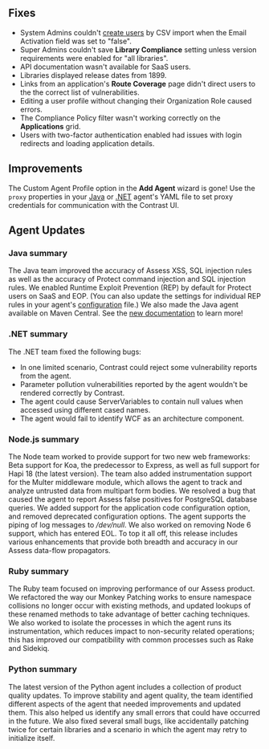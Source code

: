 <!--
title: "Contrast 3.6.3 - April 2019"
description: "Contrast 3.6.3 April 2019"
tags: "3.6.3 April Release Notes"
-->


## Fixes

* System Admins couldn't [create users](admin-onboardteam.html#create-user) by CSV import when the Email Activation field was set to "false".
* Super Admins couldn't save **Library Compliance** setting unless version requirements were enabled for "all libraries".
* API documentation wasn't available for SaaS users.
* Libraries displayed release dates from 1899.
* Links from an application's **Route Coverage** page didn't direct users to the the correct list of vulnerabilities.
* Editing a user profile without changing their Organization Role caused errors.
* The Compliance Policy filter wasn't working correctly on the **Applications** grid. 
* Users with two-factor authentication enabled had issues with login redirects and loading application details. 

## Improvements

The Custom Agent Profile option in the **Add Agent** wizard is gone! Use the `proxy` properties in your [Java](installation-javaconfig.html#java-yaml) or [.NET](installation-netconfig.html#net-yaml) agent's YAML file to set proxy credentials for communication with the Contrast UI. 

## Agent Updates

### Java summary

The Java team improved the accuracy of Assess XSS, SQL injection rules as well as the accuracy of Protect command injection and SQL injection rules. We enabled Runtime Exploit Prevention (REP) by default for Protect users on SaaS and EOP. (You can also update the settings for individual REP rules in your agent's [configuration](installation-javaconfig.html#java-yaml) file.) We also made the Java agent available on Maven Central. See the [new documentation](installation-javapackage.html) to learn more! 

### .NET summary 

The .NET team fixed the following bugs: 
* In one limited scenario, Contrast could reject some vulnerability reports from the agent. 
* Parameter pollution vulnerabilities reported by the agent wouldn't be rendered correctly by Contrast.
* The agent could cause ServerVariables to contain null values when accessed using different cased names.
* The agent would fail to identify WCF as an architecture component. 

### Node.js summary 

The Node team worked to provide support for two new web frameworks: Beta support for Koa, the predecessor to Express, as well as full support for Hapi 18 (the latest version). The team also added instrumentation support for the Multer middleware module, which allows the agent to track and analyze untrusted data from multipart form bodies. We resolved a bug that caused the agent to report Assess false positives for PostgreSQL database queries. We added support for the application code configuration option, and removed deprecated configuration options. The agent supports the piping of log messages to */dev/null*. We also worked on removing Node 6 support, which has entered EOL. To top it all off, this release includes various enhancements that provide both breadth and accuracy in our Assess data-flow propagators.

### Ruby summary 

The Ruby team focused on improving performance of our Assess product. We refactored the way our Monkey Patching works to ensure namespace collisions no longer occur with existing methods, and updated lookups of these renamed methods to take advantage of better caching techniques. We also worked to isolate the processes in which the agent runs its instrumentation, which reduces impact to non-security related operations; this has improved our compatibility with common processes such as Rake and Sidekiq.

### Python summary

The latest version of the Python agent includes a collection of product quality updates. To improve stability and agent quality, the team identified different aspects of the agent that needed improvements and updated them. This also helped us identify any small errors that could have occurred in the future. We also fixed several small bugs, like accidentally patching twice for certain libraries and a scenario in which the agent may retry to initialize itself.

